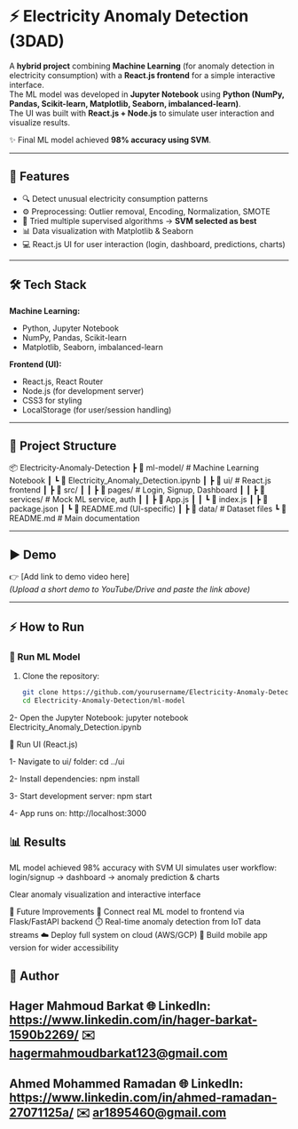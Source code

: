 # ⚡ Electricity Anomaly Detection (3DAD)

A **hybrid project** combining **Machine Learning** (for anomaly detection in electricity consumption) with a **React.js frontend** for a simple interactive interface.  
The ML model was developed in **Jupyter Notebook** using **Python (NumPy, Pandas, Scikit-learn, Matplotlib, Seaborn, imbalanced-learn)**.  
The UI was built with **React.js + Node.js** to simulate user interaction and visualize results.  

✨ Final ML model achieved **98% accuracy using SVM**.  

---

## 🚀 Features
- 🔍 Detect unusual electricity consumption patterns  
- ⚙️ Preprocessing: Outlier removal, Encoding, Normalization, SMOTE  
- 🤖 Tried multiple supervised algorithms → **SVM selected as best**  
- 📊 Data visualization with Matplotlib & Seaborn  
- 💻 React.js UI for user interaction (login, dashboard, predictions, charts)  

---

## 🛠️ Tech Stack
**Machine Learning:**  
- Python, Jupyter Notebook  
- NumPy, Pandas, Scikit-learn  
- Matplotlib, Seaborn, imbalanced-learn  

**Frontend (UI):**  
- React.js, React Router  
- Node.js (for development server)  
- CSS3 for styling  
- LocalStorage (for user/session handling)  

---

## 📂 Project Structure

📦 Electricity-Anomaly-Detection
┣ 📂 ml-model/ # Machine Learning Notebook
┃ ┗ 📜 Electricity_Anomaly_Detection.ipynb
┃
┣ 📂 ui/ # React.js frontend
┃ ┣ 📂 src/
┃ ┃ ┣ 📂 pages/ # Login, Signup, Dashboard
┃ ┃ ┣ 📂 services/ # Mock ML service, auth
┃ ┃ ┣ 📜 App.js
┃ ┃ ┗ 📜 index.js
┃ ┣ 📜 package.json
┃ ┗ 📜 README.md (UI-specific)
┃
┣ 📂 data/ # Dataset files
┗ 📜 README.md # Main documentation


---

## ▶️ Demo
👉 [Add link to demo video here]  
*(Upload a short demo to YouTube/Drive and paste the link above)*  

---

## ⚡ How to Run

### 🔹 Run ML Model
1. Clone the repository:
   ```bash
   git clone https://github.com/yourusername/Electricity-Anomaly-Detection.git
   cd Electricity-Anomaly-Detection/ml-model

2- Open the Jupyter Notebook:
jupyter notebook Electricity_Anomaly_Detection.ipynb

🔹 Run UI (React.js)

1- Navigate to ui/ folder:
cd ../ui

2- Install dependencies:
npm install

3- Start development server:
npm start

4- App runs on: http://localhost:3000

## 📊 Results
ML model achieved 98% accuracy with SVM
UI simulates user workflow: login/signup → dashboard → anomaly prediction & charts

Clear anomaly visualization and interactive interface

📌 Future Improvements
📡 Connect real ML model to frontend via Flask/FastAPI backend
⏱️ Real-time anomaly detection from IoT data streams
☁️ Deploy full system on cloud (AWS/GCP)
📱 Build mobile app version for wider accessibility

## 👤 Author
Hager Mahmoud Barkat
🌐 LinkedIn: https://www.linkedin.com/in/hager-barkat-1590b2269/ 
✉️ hagermahmoudbarkat123@gmail.com
--

Ahmed Mohammed Ramadan
🌐 LinkedIn: https://www.linkedin.com/in/ahmed-ramadan-27071125a/ 
✉️ ar1895460@gmail.com
---

